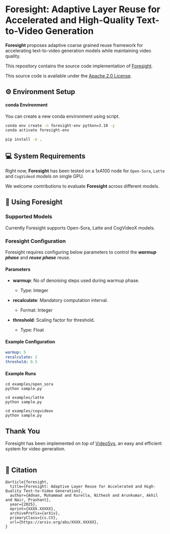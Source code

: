# Foresight: Adaptive Layer Reuse for Accelerated and High-Quality Text-to-Video Generation

**Foresight** proposes adaptive coarse grained reuse framework for accelerating text-to-video generation models while maintaining video quality.

This repository contains the source code implementation of [Foresight](https://foresight_arXiv.co/).

This source code is available under the [Apache 2.0 License](LICENSE).

## ⚙️ Environment Setup

#### conda Environment
You can create a new conda environment using script.
```bash
conda env create -n foresight-env python=3.10 -y
conda activate foresight-env
```

```bash
pip install -e .
```

## 💻 System Requirements

Right now, **Foresight** has been tested on a 1xA100 node for `Open-Sora`, `Latte` and
`CogVideoX` models on single GPU.

We welcome contributions to evaluate **Foresight** across different models.

## 🏁 Using Foresight

### Supported Models

Currently Foresight supports Open-Sora, Latte and CogVideoX models.

### Foresight Configuration

Foresight requires configuring below parameters to control the ***warmup phase*** and ***reuse phase*** reuse.

#### Parameters

- **warmup**: No of denoising steps used during warmup phase.
  - Type: Integer

- **recalculate**: Mandatory computation interval.
  - Format: Integer

- **threshold**: Scaling factor for threshold.
  - Type: Float

#### Example Configuration

```yaml
warmup: 5
recalculate: 2
threshold: 0.5
```
#### Example Runs

```
cd examples/open_sora
python sample.py
```

```
cd examples/latte
python sample.py
```

```
cd examples/cogvideox
python sample.py
```


## Thank You

Foresight has been implemented on top of [VideoSys](https://github.com/NUS-HPC-AI-Lab/VideoSys), an easy and efficient system for video generation.
<br></br>

## 📝 Citation
```
@article{foresight,
  title={Foresight: Adaptive Layer Reuse for Accelerated and High-Quality Text-to-Video Generation},
  author={Adnan, Muhammad and Kurella, Nithesh and Arunkumar, Akhil and Nair, Prashant},
  year={2025},
  eprint={XXXX.XXXXX},
  archivePrefix={arXiv},
  primaryClass={cs.CV},
  url={https://arxiv.org/abs/XXXX.XXXXX},
}
```